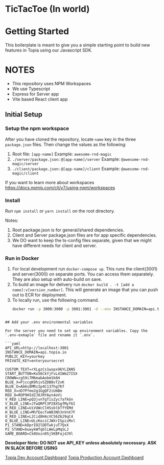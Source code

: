 # TicTacToe (In world)

# Getting Started

This boilerplate is meant to give you a simple starting point to build new features in Topia using our Javascript SDK.

# NOTES

- This repository uses NPM Workspaces
- We use Typescript
- Express for Server app
- Vite based React client app

## Initial Setup

### Setup the npm workspace 

After you have cloned the repository, locate `name` key in the three `package.json` files. Then change the values as the following: 

1. Root file: `[app-name]` Example: `awesome-rnd-magic`
2. `./server/package.json`: `@[app-name]/server` Example: `@awesome-rnd-magic/server`
3. `./client/package.json`: `@[app-name]/client` Example: `@awesome-rnd-magic/client`

If you want to learn more about workspaces https://docs.npmjs.com/cli/v7/using-npm/workspaces

### Install

Run `npm install` or `yarn install` on the root directory.

Notes: 

1. Root package.json is for general/shared dependencies.
2. Client and Server package.json files are for app specific dependencies. 
3. We DO want to keep the ts-config files separate, given that we might have different needs for client and server.


### Run in Docker

1. For local development run `docker-compose up`. This runs the client(3001) and server(3000) on separate ports. You can access them separately. They are also setup with auto-build on save.
2. To build an image for delivery run `docker build . -t [add a name]:v[version_number]`. This will generate an image that you can push out to ECR for deployment.
3. To locally run, use the following command.
   ```bash
   docker run -p 3000:3000 -p 3001:3001 -d --env INSTANCE_DOMAIN=api.topia.io --env INTERACTIVE_KEY=eDtTM1wKgP0B39pYidZc --env INTERACTIVE_SECRET=1314f7b5-4ec8-46ba-ac8d-8b0c06e11b3b --env CUSTOM_TEXT=rXLgzCs1wxpx96YLZAN5 --env START_BUTTON=Ko56CkYjFvL4IWm27ISX --env CROWN=cg59i7M6mabAobm1k6Hr --env BLUE_X=PjccgK9hiv5ZDB8vT2vK --env BLUE_O=Am6s8MRzIp4C137hg7Kf --env RED_X=nD7Pfmo2g1GgQF2iUmBm --env RED_O=ROP9HIdZJ8JRYAyn4oVi --env V_RED_LINE=pQ3jvnTgTisZyc7afkGn --env V_BLUE_LINE=JfwQRPt3P28XSgfMyf6I --env H_RED_LINE=UiVUWcClHSsblbTfYEMd --env H_BLUE_LINE=MhfEecToW83Nh3nVnX7F --env O_RED_LINE=L2Cid8H4cVC56Z629qC4 --env O_BLUE_LINE=ULzKociCJWXrISpisMxl --env P1_STAND=kDprIO2lDDTwkjuT7QxX --env P2_STAND=buwykWfqblLWeLpMqSLJ --env GAME_BOARD=Ck0Uoin05j5KBFajdJ9l <image_id>
```

## Add your .env environmental variables

For the server you need to set up environment variables. Copy the `.env-exmaple` file and rename it `.env`.

```yaml
API_URL=http://localhost:3001
INSTANCE_DOMAIN=api.topia.io
PUBLIC_KEY=yourkey
PRIVATE_KEY=enteryoursecret

CUSTOM_TEXT=rXLgzCs1wxpx96YLZAN5
START_BUTTON=Ko56CkYjFvL4IWm27ISX
CROWN=cg59i7M6mabAobm1k6H
BLUE_X=PjccgK9hiv5ZDB8vT2vK
BLUE_O=Am6s8MRzIp4C137hg7Kf
RED_X=nD7Pfmo2g1GgQF2iUmBm
RED_O=ROP9HIdZJ8JRYAyn4oVi
V_RED_LINE=pQ3jvnTgTisZyc7afkGn
V_BLUE_LINE=JfwQRPt3P28XSgfMyf6I
H_RED_LINE=UiVUWcClHSsblbTfYEMd
H_BLUE_LINE=MhfEecToW83Nh3nVnX7F
O_RED_LINE=L2Cid8H4cVC56Z629qC4
O_BLUE_LINE=ULzKociCJWXrISpisMxl
P1_STAND=kDprIO2lDDTwkjuT7QxX
P2_STAND=buwykWfqblLWeLpMqSLJ
GAME_BOARD=Ck0Uoin05j5KBFajdJ9l
```

**Developer Note: DO NOT use API_KEY unless absolutely necessary. ASK IN SLACK BEFORE USING**

[Topia Dev Account Dashboard](https://dev.topia.io/t/dashboard/integrations)
[Topia Production Account Dashboard](https://topia.io/t/dashboard/integrations)
